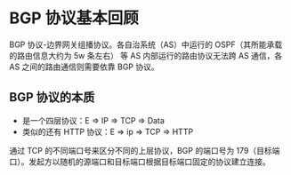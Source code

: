# BGP 协议基本回顾

BGP 协议-边界网关组播协议。各自治系统（AS）中运行的 OSPF（其所能承载的路由信息大约为 5w 条左右） 等 AS 内部运行的路由协议无法跨 AS 通信，各 AS 之间的路由通信则需要依靠 BGP 协议。

## BGP 协议的本质

- 是一个四层协议：E => IP => TCP => Data
- 类似的还有 HTTP 协议：E => ip => TCP => HTTP

通过 TCP 的不同端口号来区分不同的上层协议，BGP 的端口号为 179（目标端口）。发起方以随机的源端口和目标端口根据目标端口固定的协议建立连接。
